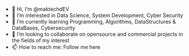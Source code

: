 - 👋 Hi, I’m @maktechdEV
- 👀 I’m interested in Data Science, System Development, Cyber Security
- 🌱 I’m currently learning Programming, Algorithms, DataStructures & DataBases, Cybersecurity
- 💞️ I’m looking to collaborate on opensource and commercial projects in the fields of my interest
- 📫 How to reach me: Follow me here

<!---
maktechdev/maktechdev is a ✨ special ✨ repository because its `README.md` (this file) appears on your GitHub profile.
You can click the Preview link to take a look at your changes.
--->
